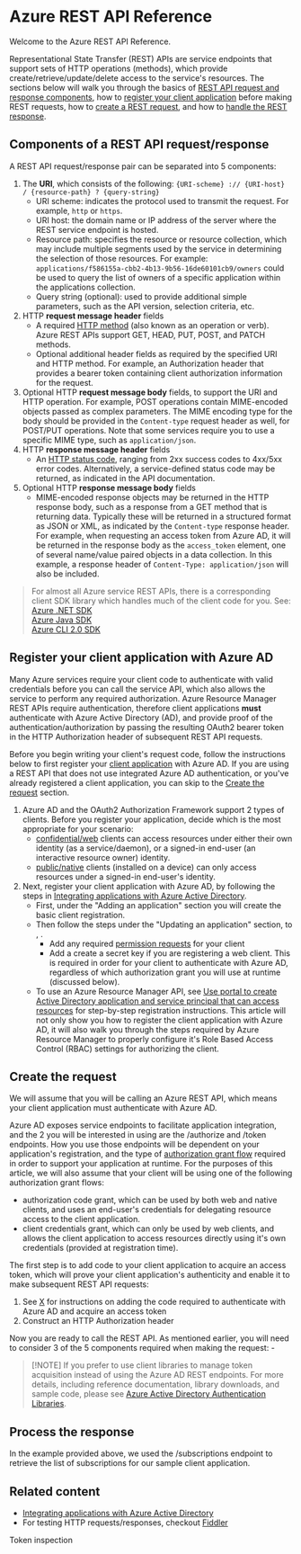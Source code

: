 # Azure REST API Reference

Welcome to the Azure REST API Reference.

Representational State Transfer (REST) APIs are service endpoints that support sets of HTTP operations (methods), which provide create/retrieve/update/delete access to the service's resources. The sections below will walk you through the basics of [REST API request and response components](#components-of-a-rest-api-requestresponse), how to [register your client application](#register-your-client-application-with-azure-ad) before making REST requests, how to [create a REST request](#create-the-request), and how to [handle the REST response](#process-the-response).

## Components of a REST API request/response

A REST API request/response pair can be separated into 5 components:

1. The **URI**, which consists of the following: `{URI-scheme} :// {URI-host} / {resource-path} ? {query-string}`
    - URI scheme: indicates the protocol used to transmit the request. For example, `http` or `https`.  
    - URI host: the domain name or IP address of the server where the REST service endpoint is hosted.  
    - Resource path: specifies the resource or resource collection, which may include multiple segments used by the service in determining the selection of those resources. For example: `applications/f586155a-cbb2-4b13-9b56-16de60101cb9/owners` could be used to query the list of owners of a specific application within the applications collection.
    - Query string (optional): used to provide additional simple parameters, such as the API version, selection criteria, etc.
2. HTTP **request message header** fields
    - A required [HTTP method](http://www.w3.org/Protocols/rfc2616/rfc2616-sec9.html) (also known as an operation or verb). Azure REST APIs support GET, HEAD, PUT, POST, and PATCH methods.
    - Optional additional header fields as required by the specified URI and HTTP method. For example, an Authorization header that provides a bearer token containing client authorization information for the request.
3. Optional HTTP **request message body** fields, to support the URI and HTTP operation. For example, POST operations contain MIME-encoded objects passed as complex parameters. The MIME encoding type for the body should be provided in the `Content-type` request header as well, for POST/PUT operations. Note that some services require you to use a specific MIME type, such as `application/json`.  
4. HTTP **response message header** fields
    - An [HTTP status code](http://www.w3.org/Protocols/HTTP/HTRESP.html), ranging from 2xx success codes to 4xx/5xx error codes. Alternatively, a service-defined status code may be returned, as indicated in the API documentation. 
5. Optional HTTP **response message body** fields
    - MIME-encoded response objects may be returned in the HTTP response body, such as a response from a GET method that is returning data. Typically these will be returned in a structured format as JSON or XML, as indicated by the `Content-type` response header. For example, when requesting an access token from Azure AD, it will be returned in the response body as the `access_token` element, one of several name/value paired objects in a data collection. In this example, a response header of `Content-Type: application/json` will also be included.

> For almost all Azure service REST APIs, there is a corresponding client SDK library which handles much of the client code for you. See:  
> [Azure .NET SDK](https://docs.microsoft.com/en-us/dotnet/api)  
> [Azure Java SDK](https://docs.microsoft.com/en-us/java/api)  
> [Azure CLI 2.0 SDK](https://docs.microsoft.com/en-us/cli/azure)  

## Register your client application with Azure AD

Many Azure services require your client code to authenticate with valid credentials before you can call the service API, which also allows the service to perform any required authorization. Azure Resource Manager REST APIs require authentication, therefore client applications **must** authenticate with Azure Active Directory (AD), and provide proof of the authentication/authorization by passing the resulting OAuth2 bearer token in the HTTP Authorization header of subsequent REST API requests. 

Before you begin writing your client's request code, follow the instructions below to first register your [client application](https://azure.microsoft.com/documentation/articles/active-directory-dev-glossary/#client-application) with Azure AD. If you are using a REST API that does not use integrated Azure AD authentication, or you've already registered a client application, you can skip to the [Create the request](#create-the-request) section. 

1. Azure AD and the OAuth2 Authorization Framework support 2 types of clients. Before you register your application, decide which is the most appropriate for your scenario:  
    - [confidential/web](https://azure.microsoft.com/documentation/articles/active-directory-dev-glossary/#web-client) clients can access resources under either their own identity (as a service/daemon), or a signed-in end-user (an interactive resource owner) identity.  
    - [public/native](https://azure.microsoft.com/documentation/articles/active-directory-dev-glossary/#native-client) clients (installed on a device)  can only access resources under a signed-in end-user's identity. 
2. Next, register your client application with Azure AD, by following the steps in [Integrating applications with Azure Active Directory](https://azure.microsoft.com/en-us/documentation/articles/active-directory-integrating-applications).  
    - First, under the "Adding an application" section you will create the basic client registration. 
    - Then follow the steps under the "Updating an application" section, to , .
        - Add any required [permission requests](https://azure.microsoft.com/documentation/articles/active-directory-dev-glossary/#permissions) for your client
        - Add a create a secret key if you are registering a web client. This is required in order for your client to authenticate with Azure AD, regardless of which authorization grant you will use at runtime (discussed below).
    - To use an Azure Resource Manager API, see [Use portal to create Active Directory application and service principal that can access resources](https://azure.microsoft.com/documentation/articles/resource-group-create-service-principal-portal/) for step-by-step registration instructions. This article will not only show you how to register the client application with Azure AD, it will also walk you through the steps required by Azure Resource Manager to properly configure it's Role Based Access Control (RBAC) settings for authorizing the client.


## Create the request
We will assume that you will be calling an Azure REST API, which means your client application must authenticate with Azure AD. 

Azure AD exposes service endpoints to facilitate application integration, and the 2 you will be interested in using are the /authorize and /token endpoints. How you use those endpoints will be dependent on your application's registration, and the type of [authorization grant flow](https://azure.microsoft.com/documentation/articles/active-directory-dev-glossary/#authorization-grant) required in order to support your application at runtime. For the purposes of this article, we will also assume that your client will be using one of the following authorization grant flows:

- authorization code grant, which can be used by both web and native clients, and uses an end-user's credentials for delegating resource access to the client application.  
- client credentials grant, which can only be used by web clients, and allows the client application to access resources directly using it's own credentials (provided at registration time). 

The first step is to add code to your client application to acquire an access token, which will prove your client application's authenticity and enable it to make subsequent REST API requests:  

1. See [X]() for instructions on adding the code required to authenticate with Azure AD and acquire an access token
2. Construct an HTTP Authorization header 

Now you are ready to call the REST API. As mentioned earlier, you will need to consider 3 of the 5 components required when making the request:
    -   

> [!NOTE] If you prefer to use client libraries to manage token acquisition instead of using the Azure AD REST endpoints. For more details, including reference documentation, library downloads, and sample code, please see [Azure Active Directory Authentication Libraries](https://azure.microsoft.com/documentation/articles/active-directory-authentication-libraries/).


## Process the response
In the example provided above, we used the /subscriptions endpoint to retrieve the list of subscriptions for our sample client application.

## Related content
- [Integrating applications with Azure Active Directory](https://azure.microsoft.com/documentation/articles/active-directory-integrating-applications/)
- For testing HTTP requests/responses, checkout [Fiddler](http://www.telerik.com/fiddler)

Token inspection

